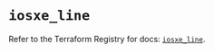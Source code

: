 # `iosxe_line`

Refer to the Terraform Registry for docs: [`iosxe_line`](https://registry.terraform.io/providers/ciscodevnet/iosxe/0.9.3/docs/resources/line).
